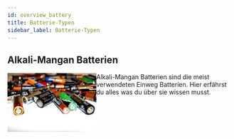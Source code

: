 ```yaml
---
id: overview_battery
title: Batterie-Typen
sidebar_label: Batterie-Typen
---
```


## Alkali-Mangan Batterien

<a href="bat">
    <img align="left" width="200" src="assets/bat.jpg">
</a>

Alkali-Mangan Batterien sind die meist verwendeten Einweg Batterien. Hier erfährst du alles was du über sie wissen musst.
